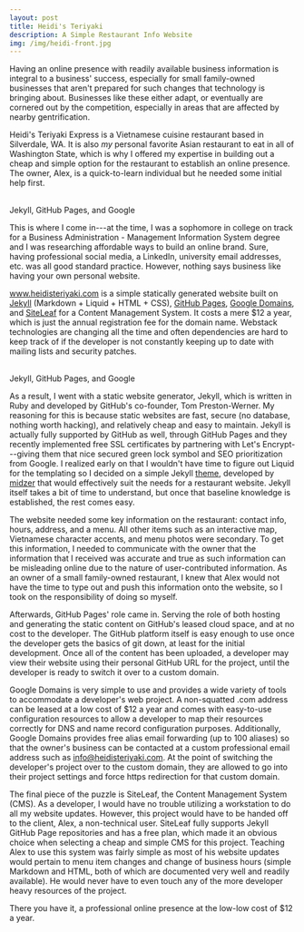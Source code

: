 ```yaml
---
layout: post
title: Heidi's Teriyaki
description: A Simple Restaurant Info Website
img: /img/heidi-front.jpg
---
```


Having an online presence with readily available business information is integral to a business' success, especially for small family-owned businesses that aren't prepared for such changes that technology is bringing about. Businesses like these either adapt, or eventually are cornered out by the competition, especially in areas that are affected by nearby gentrification.

Heidi's Teriyaki Express is a Vietnamese cuisine restaurant based in Silverdale, WA. It is also *my* personal favorite Asian restaurant to eat in all of Washington State, which is why I offered my expertise in building out a cheap and simple option for the restaurant to establish an online presence. The owner, Alex, is a quick-to-learn individual but he needed some initial help first.

<div class="img_row">
	<img class="col one" src="{{ site.baseurl }}/img/heidi-jekyll.png" alt="" title="Jekyll"/>
	<img class="col one" src="{{ site.baseurl }}/img/heidi-ghp.png" alt="" title="GitHub Pages"/>
	<img class="col one" src="{{ site.baseurl }}/img/heidi-googleg.png" alt="" title="Google G"/>
</div>
<div class="col three caption">
	Jekyll, GitHub Pages, and Google
</div>

This is where I come in---at the time, I was a sophomore in college on track for a Business Administration - Management Information System degree and I was researching affordable ways to build an online brand. Sure, having professional social media, a LinkedIn, university email addresses, etc. was all good standard practice. However, nothing says business like having your own personal website.

<a href="https://www.heidisteriyaki.com">www.heidisteriyaki.com</a> is a simple statically generated website built on <a href="https://jekyllrb.com">Jekyll</a> (Markdown + Liquid + HTML + CSS), <a href="https://pages.github.com">GitHub Pages</a>, <a href="https://domains.google">Google Domains</a>, and <a href="https://www.siteleaf.com">SiteLeaf</a> for a Content Management System. It costs a mere $12 a year, which is just the annual registration fee for the domain name. Webstack technologies are changing all the time and often dependencies are hard to keep track of if the developer is not constantly keeping up to date with mailing lists and security patches.

<div class="img_row">
	<img class="col one" src="{{ site.baseurl }}/img/heidi-siteleaf.png" alt="" title="SiteLeaf"/>
	<img class="col two" src="{{ site.baseurl }}/img/heidi-front.jpg" alt="" title="Heidi's Teriyaki Storefront"/>
</div>
<div class="col three caption">
	Jekyll, GitHub Pages, and Google
</div>

As a result, I went with a static website generator, Jekyll, which is written in Ruby and developed by GitHub's co-founder, Tom Preston-Werner. My reasoning for this is because static websites are fast, secure (no database, nothing worth hacking), and relatively cheap and easy to maintain. Jekyll is actually fully supported by GitHub as well, through GitHub Pages and they recently implemented free SSL certificates by partnering with Let's Encrypt---giving them that nice secured green lock symbol and SEO prioritization from Google. I realized early on that I wouldn't have time to figure out Liquid for the templating so I decided on a simple Jekyll <a href="https://github.com/midzer/urban-theme">theme</a>, developed by <a href="https://github.com/midzer">midzer</a> that would effectively suit the needs for a restaurant website. Jekyll itself takes a bit of time to understand, but once that baseline knowledge is established, the rest comes easy.

The website needed some key information on the restaurant: contact info, hours, address, and a menu. All other items such as an interactive map, Vietnamese character accents, and menu photos were secondary. To get this information, I needed to communicate with the owner that the information that I received was accurate and true as such information can be misleading online due to the nature of user-contributed information. As an owner of a small family-owned restaurant, I knew that Alex would not have the time to type out and push this information onto the website, so I took on the responsibility of doing so myself.

Afterwards, GitHub Pages' role came in. Serving the role of both hosting and generating the static content on GitHub's leased cloud space, and at no cost to the developer. The GitHub platform itself is easy enough to use once the developer gets the basics of git down, at least for the initial development. Once all of the content has been uploaded, a developer may view their website using their personal GitHub URL for the project, until the developer is ready to switch it over to a custom domain.

Google Domains is very simple to use and provides a wide variety of tools to accommodate a developer's web project. A non-squatted .com address can be leased at a low cost of $12 a year and comes with easy-to-use configuration resources to allow a developer to map their resources correctly for DNS and name record configuration purposes. Additionally, Google Domains provides free alias email forwarding (up to 100 aliases) so that the owner's business can be contacted at a custom professional email address such as info@heidisteriyaki.com. At the point of switching the developer's project over to the custom domain, they are allowed to go into their project settings and force https redirection for that custom domain.

The final piece of the puzzle is SiteLeaf, the Content Management System (CMS). As a developer, I would have no trouble utilizing a workstation to do all my website updates. However, this project would have to be handed off to the client, Alex, a non-technical user. SiteLeaf fully supports Jekyll GitHub Page repositories and has a free plan, which made it an obvious choice when selecting a cheap and simple CMS for this project. Teaching Alex to use this system was fairly simple as most of his website updates would pertain to menu item changes and change of business hours (simple Markdown and HTML, both of which are documented very well and readily available). He would never have to even touch any of the more developer heavy resources of the project.

There you have it, a professional online presence at the low-low cost of $12 a year.
